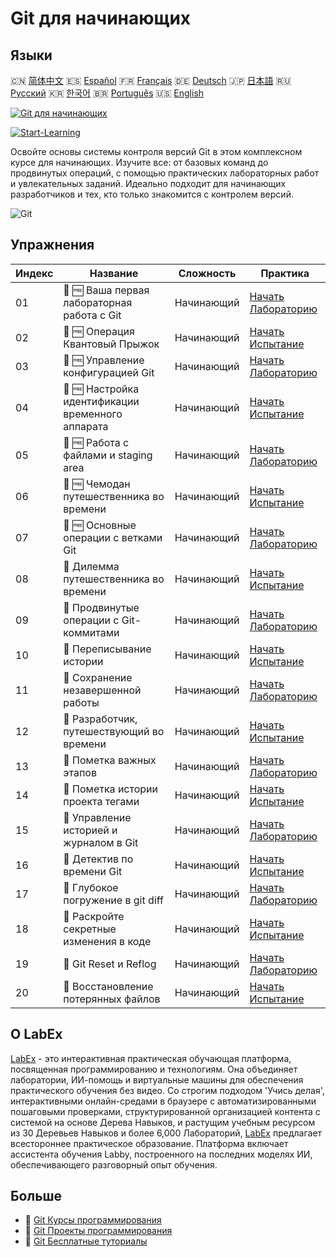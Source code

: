 # Git для начинающих

## Языки

🇨🇳 [简体中文](README_zh.md) 🇪🇸 [Español](README_es.md) 🇫🇷 [Français](README_fr.md) 🇩🇪 [Deutsch](README_de.md) 🇯🇵 [日本語](README_ja.md) 🇷🇺 [Русский](README_ru.md) 🇰🇷 [한국어](README_ko.md) 🇧🇷 [Português](README_pt.md) 🇺🇸 [English](README.md) 

[![Git для начинающих](https://cover-creator.labex.io/git-for-beginners.png?lang=ru)](https://labex.io/ru/courses/git-for-beginners)

[![Start-Learning](https://img.shields.io/badge/Start-Learning-whitesmoke?style=for-the-badge)](https://labex.io/ru/courses/git-for-beginners)

Освойте основы системы контроля версий Git в этом комплексном курсе для начинающих. Изучите все: от базовых команд до продвинутых операций, с помощью практических лабораторных работ и увлекательных заданий. Идеально подходит для начинающих разработчиков и тех, кто только знакомится с контролем версий.

![Git](https://img.shields.io/badge/Git-whitesmoke?style=for-the-badge&logo=git)


## Упражнения

|   Индекс | Название                                          | Сложность   | Практика                                                                                                                                          |
|----------|---------------------------------------------------|-------------|---------------------------------------------------------------------------------------------------------------------------------------------------|
|       01 | 🧩 🆓 Ваша первая лабораторная работа с Git       | Начинающий  | <a target='_blank' href='https://labex.io/ru/labs/git-your-first-git-lab-92739?course=git-for-beginners'>Начать Лабораторию</a>                   |
|       02 | 🎯 🆓 Операция Квантовый Прыжок                   | Начинающий  | <a target='_blank' href='https://labex.io/ru/labs/git-operation-quantum-leap-387717?course=git-for-beginners'>Начать Испытание</a>                |
|       03 | 🧩 🆓 Управление конфигурацией Git                | Начинающий  | <a target='_blank' href='https://labex.io/ru/labs/git-git-config-management-385164?course=git-for-beginners'>Начать Лабораторию</a>               |
|       04 | 🎯 🆓 Настройка идентификации временного аппарата | Начинающий  | <a target='_blank' href='https://labex.io/ru/labs/git-time-machine-identity-configuration-387720?course=git-for-beginners'>Начать Испытание</a>   |
|       05 | 🧩 🆓 Работа с файлами и staging area             | Начинающий  | <a target='_blank' href='https://labex.io/ru/labs/git-working-with-files-and-staging-area-387457?course=git-for-beginners'>Начать Лабораторию</a> |
|       06 | 🎯 🆓 Чемодан путешественника во времени          | Начинающий  | <a target='_blank' href='https://labex.io/ru/labs/git-the-time-traveler-s-suitcase-387725?course=git-for-beginners'>Начать Испытание</a>          |
|       07 | 🧩 🆓 Основные операции с ветками Git             | Начинающий  | <a target='_blank' href='https://labex.io/ru/labs/git-git-branch-basic-operations-385163?course=git-for-beginners'>Начать Лабораторию</a>         |
|       08 | 🎯  Дилемма путешественника во времени            | Начинающий  | <a target='_blank' href='https://labex.io/ru/labs/git-the-time-traveler-s-dilemma-387733?course=git-for-beginners'>Начать Испытание</a>           |
|       09 | 🧩  Продвинутые операции с Git-коммитами          | Начинающий  | <a target='_blank' href='https://labex.io/ru/labs/git-advanced-git-commit-operations-387471?course=git-for-beginners'>Начать Лабораторию</a>      |
|       10 | 🎯  Переписывание истории                         | Начинающий  | <a target='_blank' href='https://labex.io/ru/labs/git-rewriting-history-387746?course=git-for-beginners'>Начать Испытание</a>                     |
|       11 | 🧩  Сохранение незавершенной работы               | Начинающий  | <a target='_blank' href='https://labex.io/ru/labs/git-saving-work-in-progress-387492?course=git-for-beginners'>Начать Лабораторию</a>             |
|       12 | 🎯  Разработчик, путешествующий во времени        | Начинающий  | <a target='_blank' href='https://labex.io/ru/labs/git-the-time-traveling-developer-387759?course=git-for-beginners'>Начать Испытание</a>          |
|       13 | 🧩  Пометка важных этапов                         | Начинающий  | <a target='_blank' href='https://labex.io/ru/labs/git-marking-important-milestones-387493?course=git-for-beginners'>Начать Лабораторию</a>        |
|       14 | 🎯  Пометка истории проекта тегами                | Начинающий  | <a target='_blank' href='https://labex.io/ru/labs/git-tagging-your-project-s-history-387763?course=git-for-beginners'>Начать Испытание</a>        |
|       15 | 🧩  Управление историей и журналом в Git          | Начинающий  | <a target='_blank' href='https://labex.io/ru/labs/git-git-history-and-log-management-387490?course=git-for-beginners'>Начать Лабораторию</a>      |
|       16 | 🎯  Детектив по времени Git                       | Начинающий  | <a target='_blank' href='https://labex.io/ru/labs/git-git-time-detective-387782?course=git-for-beginners'>Начать Испытание</a>                    |
|       17 | 🧩  Глубокое погружение в git diff                | Начинающий  | <a target='_blank' href='https://labex.io/ru/labs/git-git-diff-deep-dive-387489?course=git-for-beginners'>Начать Лабораторию</a>                  |
|       18 | 🎯  Раскройте секретные изменения в коде          | Начинающий  | <a target='_blank' href='https://labex.io/ru/labs/uncover-the-secret-code-changes-387768?course=git-for-beginners'>Начать Испытание</a>           |
|       19 | 🧩  Git Reset и Reflog                            | Начинающий  | <a target='_blank' href='https://labex.io/ru/labs/git-git-reset-and-reflog-387491?course=git-for-beginners'>Начать Лабораторию</a>                |
|       20 | 🎯  Восстановление потерянных файлов              | Начинающий  | <a target='_blank' href='https://labex.io/ru/labs/git-recover-the-lost-files-387781?course=git-for-beginners'>Начать Испытание</a>                |

## О LabEx

[LabEx](https://labex.io) - это интерактивная практическая обучающая платформа, посвященная программированию и технологиям. Она объединяет лаборатории, ИИ-помощь и виртуальные машины для обеспечения практического обучения без видео. Со строгим подходом 'Учись делая', интерактивными онлайн-средами в браузере с автоматизированными пошаговыми проверками, структурированной организацией контента с системой на основе Дерева Навыков, и растущим учебным ресурсом из 30 Деревьев Навыков и более 6,000 Лабораторий, [LabEx](https://labex.io) предлагает всестороннее практическое образование. Платформа включает ассистента обучения Labby, построенного на последних моделях ИИ, обеспечивающего разговорный опыт обучения.

## Больше

- 🔗 [Git Курсы программирования](https://github.com/labex-labs/awesome-programming-courses)
- 🔗 [Git Проекты программирования](https://github.com/labex-labs/awesome-programming-projects)
- 🔗 [Git Бесплатные туториалы](https://github.com/labex-labs/git-free-tutorials)

